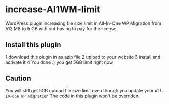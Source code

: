 # increase-AI1WM-limit
WordPress plugin increasing file size limit in All-In-One WP Migration from 512 MB to 5 GB with out having to pay for the license.

## Install this plugin
1 download this plugin in as azip file
2 upload to your website
3 install and activate it
4 You done :) you get 5GB limit right now

## Caution
You will still get 5GB upload file size limit even though you update your `All-In-One WP Migration`
The code in this plugin won't be overriden.
